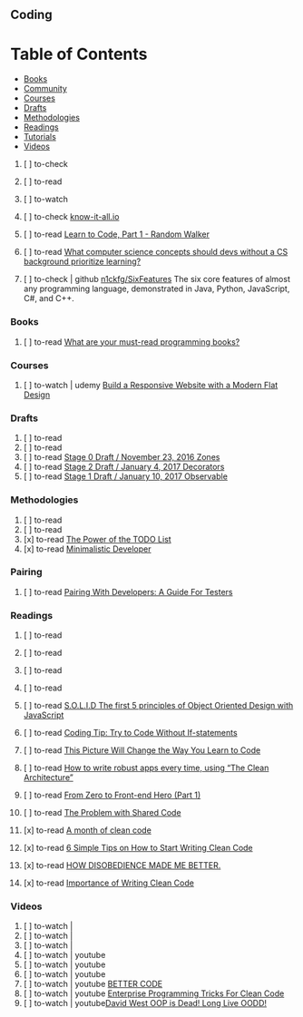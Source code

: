 ## Coding

# Table of Contents
<!-- MarkdownTOC depth=4 -->
  - [Books](#books)
  - [Community](#community)
  - [Courses](#courses)
  - [Drafts](#drafts)
  - [Methodologies](#methodologies)
  - [Readings](#readings)
  - [Tutorials](#tutorials)
  - [Videos](#videos)
<!-- /MarkdownTOC -->

  1. [ ] to-check []()
  1. [ ] to-read []()
  1. [ ] to-watch []()

  1. [ ] to-check [know-it-all.io](https://know-it-all.io/)

  1. [ ] to-read [Learn to Code, Part 1 - Random Walker](https://dev.to/rpalo/learn-to-code-part-1---random-walker)

  1. [ ] to-read [What computer science concepts should devs without a CS background prioritize learning?](https://dev.to/ben/what-computer-science-concepts-should-devs-without-a-cs-background-prioritize-learning)

  1. [ ] to-check | github [n1ckfg/SixFeatures](https://github.com/n1ckfg/SixFeatures) The six core features of almost any programming language, demonstrated in Java, Python, JavaScript, C#, and C++.

### Books

  1. [ ] to-read [What are your must-read programming books?](https://dev.to/ben/what-are-your-must-read-programming-books)

### Courses

  1. [ ] to-watch | udemy [Build a Responsive Website with a Modern Flat Design](https://www.udemy.com/build-responsive-website-designs-with-html5-and-css/)

### Drafts

  1. [ ] to-read []()
  1. [ ] to-read []()
  1. [ ] to-read [Stage 0 Draft / November 23, 2016 Zones](https://domenic.github.io/zones/)
  1. [ ] to-read [Stage 2 Draft / January 4, 2017 Decorators](https://tc39.github.io/proposal-decorators/)
  1. [ ] to-read [Stage 1 Draft / January 10, 2017 Observable](https://tc39.github.io/proposal-observable/)

### Methodologies

  1. [ ] to-read []()
  1. [ ] to-read []()
  1. [x] to-read [The Power of the TODO List](https://dev.to/jlhcoder/the-power-of-the-todo-list)
  1. [x] to-read [Minimalistic Developer](https://dev.to/subbramanil/minimalistic-developer)

### Pairing

  1. [ ] to-read [Pairing With Developers: A Guide For Testers](https://dojo.ministryoftesting.com/lessons/pairing-with-developers-a-guide-for-testers)

### Readings

  1. [ ] to-read []()
  1. [ ] to-read []()
  1. [ ] to-read []()
  1. [ ] to-read []()
  1. [ ] to-read [S.O.L.I.D The first 5 principles of Object Oriented Design with JavaScript](https://medium.com/@cramirez92/s-o-l-i-d-the-first-5-priciples-of-object-oriented-design-with-javascript-790f6ac9b9fa)
  1. [ ] to-read [Coding Tip: Try to Code Without If-statements](https://medium.com/@samerbuna/coding-tip-try-to-code-without-if-statements-d06799eed231)

  1. [ ] to-read [This Picture Will Change the Way You Learn to Code](https://medium.freecodecamp.com/this-picture-will-change-the-way-you-learn-to-code-557ac1e109bd)
  1. [ ] to-read [How to write robust apps every time, using “The Clean Architecture”](https://medium.freecodecamp.org/how-to-write-robust-apps-consistently-with-the-clean-architecture-9bdca93e17b)
  1. [ ] to-read [From Zero to Front-end Hero (Part 1)](https://medium.freecodecamp.org/from-zero-to-front-end-hero-part-1-7d4f7f0bff02)

  1. [ ] to-read [The Problem with Shared Code](https://medium.com/@jeffwhelpley/the-problem-with-shared-code-124a20fc3d3b)
  1. [x] to-read [A month of clean code](https://dev.to/gonedark/a-month-of-clean-code-tips-709)
  1. [x] to-read [6 Simple Tips on How to Start Writing Clean Code](https://hackernoon.com/6-simple-tips-on-how-to-start-writing-clean-code-d66c241aa268)
  1. [x] to-read [HOW DISOBEDIENCE MADE ME BETTER.](https://dev.to/oyink/how-disobedience-made-me-better)
  1. [x] to-read [Importance of Writing Clean Code](https://dev.to/mohitrajput987/importance-of-writing-clean-code)

### Videos

  1. [ ] to-watch | []()
  1. [ ] to-watch | []()
  1. [ ] to-watch | []()
  1. [ ] to-watch | youtube []()
  1. [ ] to-watch | youtube []()
  1. [ ] to-watch | youtube []()
  1. [ ] to-watch | youtube [BETTER CODE](https://www.youtube.com/watch?v=QtzVd0MT3R0)
  1. [ ] to-watch | youtube [Enterprise Programming Tricks For Clean Code](https://www.youtube.com/watch?v=dC9vdQkU-xI)
  1. [ ] to-watch | youtube[David West OOP is Dead! Long Live OODD!](https://www.youtube.com/watch?v=RdE-d_EhzmA)